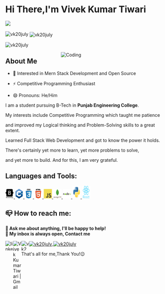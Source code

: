 <h1 align="left" >Hi There,I'm Vivek Kumar Tiwari</h1>
<img src="https://raw.githubusercontent.com/iampavangandhi/iampavangandhi/master/gifs/Hi.gif"width="30px">


<p><img align="left" src="https://github-readme-stats.vercel.app/api/top-langs?username=vk20july&show_icons=true&locale=en&layout=compact" alt="vk20july" /></p>

<p>&nbsp;<img align="center" src="https://github-readme-stats.vercel.app/api?username=vk20july&show_icons=true&locale=en" alt="vk20july" /></p>

<p><img align="center" src="https://github-readme-streak-stats.herokuapp.com/?user=vk20july&" alt="vk20july" /></p>

<img align="right" alt="Coding" width="330" src="https://media3.giphy.com/media/qgQUggAC3Pfv687qPC/giphy.gif?cid=ecf05e47o0xwlawk5bdtl80c6iauhpuoxz8dts2tbph1t7np&ep=v1_gifs_search&rid=giphy.gif&ct=g">




**<ins><h2>About Me</h2></ins>**

- 🌱 Interested in Mern Stack Development and Open Source

- ⚡ Competitive Programming Enthusiast

- 😄 Pronouns: He/Him





I am a student pursuing B-Tech in **Punjab Engineering College**.

My interests include Competitive Programming which taught me patience

and improved my Logical thinking and Problem-Solving skills to a great extent.

Learned Full Stack Web Development and got to know the power it holds. 

There's certainly yet more to learn, yet more problems to solve, 

and yet more to build. And for this, I am very grateful.







**<ins><h2>Languages and Tools:</h2></ins>**

<a href="https://getbootstrap.com" target="_blank" rel="noreferrer">
<img src="https://raw.githubusercontent.com/devicons/devicon/master/icons/bootstrap/bootstrap-plain-wordmark.svg" alt="bootstrap" width="26" height="30"/> </a>
<a href="https://www.w3schools.com/cpp/" target="_blank" rel="noreferrer"><img src="https://raw.githubusercontent.com/devicons/devicon/master/icons/cplusplus/cplusplus-original.svg" alt="cplusplus" width="26" height="30"/> </a> 
<a href="https://www.w3schools.com/css/" target="_blank" rel="noreferrer"> <img src="https://raw.githubusercontent.com/devicons/devicon/master/icons/css3/css3-original-wordmark.svg" alt="css3" width="26" height="30"/> </a> 
<a href="https://www.w3.org/html/" target="_blank" rel="noreferrer"> <img src="https://raw.githubusercontent.com/devicons/devicon/master/icons/html5/html5-original-wordmark.svg" alt="html5" width="26" height="30"/> </a>
<a href="https://developer.mozilla.org/en-US/docs/Web/JavaScript" target="_blank" rel="noreferrer"> <img src="https://raw.githubusercontent.com/devicons/devicon/master/icons/javascript/javascript-original.svg" alt="javascript" width="26" height="30"/> </a>
<a href="https://www.mongodb.com/" target="_blank" rel="noreferrer"> <img src="https://raw.githubusercontent.com/devicons/devicon/master/icons/mongodb/mongodb-original-wordmark.svg" alt="mongodb" width="26" height="30"/> </a>
<a href="https://nodejs.org" target="_blank" rel="noreferrer"> <img src="https://raw.githubusercontent.com/devicons/devicon/master/icons/nodejs/nodejs-original-wordmark.svg" alt="nodejs" width="26" height="30"/> </a> 
<a href="https://www.python.org" target="_blank" rel="noreferrer"> <img src="https://raw.githubusercontent.com/devicons/devicon/master/icons/python/python-original.svg" alt="python" width="26" height="40"/> </a> 
<a href="https://reactjs.org/" target="_blank" rel="noreferrer"> <img src="https://raw.githubusercontent.com/devicons/devicon/master/icons/react/react-original-wordmark.svg" alt="react" width="26" height="40"/> </a> </p>







**<ins><h2>📪 How to reach me:</h2></ins>**

**💬 Ask me about anything, I'll be happy to help!**
<br>
**💬 My inbox is always open, Contact me**



<a href="https://linkedin.com/in/linkedin.com/in/vivek-kumar-tiwari-876b00212" target="blank">
  <img align="left" src="https://raw.githubusercontent.com/rahuldkjain/github-profile-readme-generator/master/src/images/icons/Social/linked-in-alt.svg"  alt="linkedin.com/in/vivek-kumar-tiwari-876b00212" height="30" width="24" />
  </a>
 <a href="mailto:vivekchallenger20@gmail.com" target="_blank">
    <img align="left" alt="Vivek Kumar Tiwari | Gmail" width="26px" src="https://cdn-icons-png.flaticon.com/512/281/281769.png" />
</a>
<a href="https://www.codechef.com/users/vk20july" target="blank">
  <img align="left" src="https://avatars.githubusercontent.com/u/11960354?v=4" alt="vk20july" height="30" width="24" />
  </a>
<a href="https://codeforces.com/profile/vk20july" target="blank"><img align="center" src="https://raw.githubusercontent.com/rahuldkjain/github-profile-readme-generator/master/src/images/icons/Social/codeforces.svg" alt="vk20july" height="30" width="24" />
</a>
<a href="https://www.leetcode.com/vk20july" target="blank"><img align="center" src="https://raw.githubusercontent.com/rahuldkjain/github-profile-readme-generator/master/src/images/icons/Social/leet-code.svg" alt="vk20july" height="30" width="24" />
</a>




That's all for me,Thank You!😉
